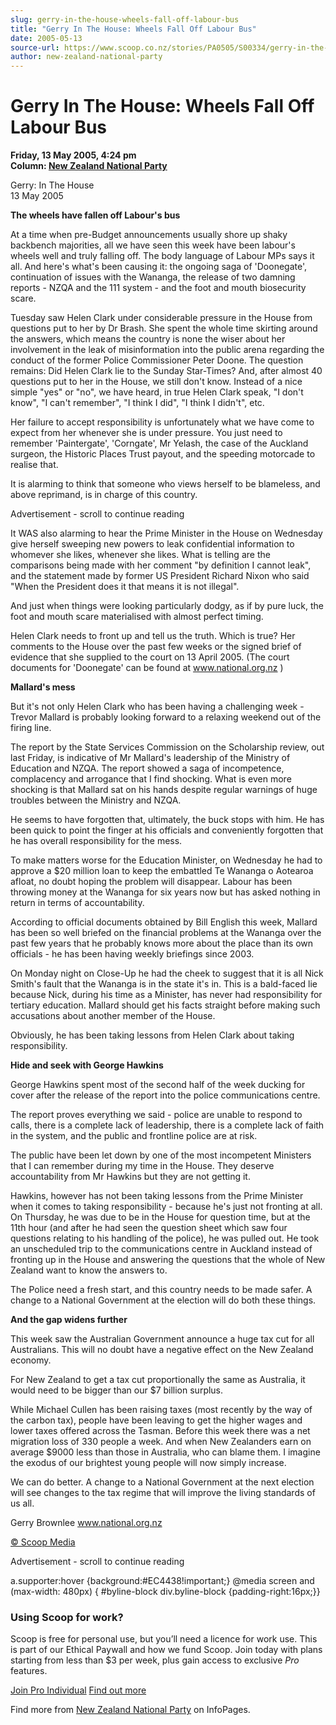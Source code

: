 ```yaml
---
slug: gerry-in-the-house-wheels-fall-off-labour-bus
title: "Gerry In The House: Wheels Fall Off Labour Bus"
date: 2005-05-13
source-url: https://www.scoop.co.nz/stories/PA0505/S00334/gerry-in-the-house-wheels-fall-off-labour-bus.htm
author: new-zealand-national-party
---
```

Gerry In The House: Wheels Fall Off Labour Bus
==============================================

**Friday, 13 May 2005, 4:24 pm**  
**Column: [New Zealand National Party](https://info.scoop.co.nz/New_Zealand_National_Party)**

Gerry: In The House  
13 May 2005

**The wheels have fallen off Labour's bus**

At a time when pre-Budget announcements usually shore up shaky backbench majorities, all we have seen this week have been labour's wheels well and truly falling off. The body language of Labour MPs says it all. And here's what's been causing it: the ongoing saga of 'Doonegate', continuation of issues with the Wananga, the release of two damning reports - NZQA and the 111 system - and the foot and mouth biosecurity scare.

Tuesday saw Helen Clark under considerable pressure in the House from questions put to her by Dr Brash. She spent the whole time skirting around the answers, which means the country is none the wiser about her involvement in the leak of misinformation into the public arena regarding the conduct of the former Police Commissioner Peter Doone. The question remains: Did Helen Clark lie to the Sunday Star-Times? And, after almost 40 questions put to her in the House, we still don't know. Instead of a nice simple "yes" or "no", we have heard, in true Helen Clark speak, "I don't know", "I can't remember", "I think I did", "I think I didn't", etc.

Her failure to accept responsibility is unfortunately what we have come to expect from her whenever she is under pressure. You just need to remember 'Paintergate', 'Corngate', Mr Yelash, the case of the Auckland surgeon, the Historic Places Trust payout, and the speeding motorcade to realise that.

It is alarming to think that someone who views herself to be blameless, and above reprimand, is in charge of this country.

Advertisement - scroll to continue reading





It WAS also alarming to hear the Prime Minister in the House on Wednesday give herself sweeping new powers to leak confidential information to whomever she likes, whenever she likes. What is telling are the comparisons being made with her comment "by definition I cannot leak", and the statement made by former US President Richard Nixon who said "When the President does it that means it is not illegal".

And just when things were looking particularly dodgy, as if by pure luck, the foot and mouth scare materialised with almost perfect timing.

Helen Clark needs to front up and tell us the truth. Which is true? Her comments to the House over the past few weeks or the signed brief of evidence that she supplied to the court on 13 April 2005. (The court documents for 'Doonegate' can be found at www.national.org.nz )

**Mallard's mess**

But it's not only Helen Clark who has been having a challenging week - Trevor Mallard is probably looking forward to a relaxing weekend out of the firing line.

The report by the State Services Commission on the Scholarship review, out last Friday, is indicative of Mr Mallard's leadership of the Ministry of Education and NZQA. The report showed a saga of incompetence, complacency and arrogance that I find shocking. What is even more shocking is that Mallard sat on his hands despite regular warnings of huge troubles between the Ministry and NZQA.

He seems to have forgotten that, ultimately, the buck stops with him. He has been quick to point the finger at his officials and conveniently forgotten that he has overall responsibility for the mess.

To make matters worse for the Education Minister, on Wednesday he had to approve a $20 million loan to keep the embattled Te Wananga o Aotearoa afloat, no doubt hoping the problem will disappear. Labour has been throwing money at the Wananga for six years now but has asked nothing in return in terms of accountability.

According to official documents obtained by Bill English this week, Mallard has been so well briefed on the financial problems at the Wananga over the past few years that he probably knows more about the place than its own officials - he has been having weekly briefings since 2003.

On Monday night on Close-Up he had the cheek to suggest that it is all Nick Smith's fault that the Wananga is in the state it's in. This is a bald-faced lie because Nick, during his time as a Minister, has never had responsibility for tertiary education. Mallard should get his facts straight before making such accusations about another member of the House.

Obviously, he has been taking lessons from Helen Clark about taking responsibility.

**Hide and seek with George Hawkins**

George Hawkins spent most of the second half of the week ducking for cover after the release of the report into the police communications centre.

The report proves everything we said - police are unable to respond to calls, there is a complete lack of leadership, there is a complete lack of faith in the system, and the public and frontline police are at risk.

The public have been let down by one of the most incompetent Ministers that I can remember during my time in the House. They deserve accountability from Mr Hawkins but they are not getting it.

Hawkins, however has not been taking lessons from the Prime Minister when it comes to taking responsibility - because he's just not fronting at all. On Thursday, he was due to be in the House for question time, but at the 11th hour (and after he had seen the question sheet which saw four questions relating to his handling of the police), he was pulled out. He took an unscheduled trip to the communications centre in Auckland instead of fronting up in the House and answering the questions that the whole of New Zealand want to know the answers to.

The Police need a fresh start, and this country needs to be made safer. A change to a National Government at the election will do both these things.

**And the gap widens further**

This week saw the Australian Government announce a huge tax cut for all Australians. This will no doubt have a negative effect on the New Zealand economy.

For New Zealand to get a tax cut proportionally the same as Australia, it would need to be bigger than our $7 billion surplus.

While Michael Cullen has been raising taxes (most recently by the way of the carbon tax), people have been leaving to get the higher wages and lower taxes offered across the Tasman. Before this week there was a net migration loss of 330 people a week. And when New Zealanders earn on average $9000 less than those in Australia, who can blame them. I imagine the exodus of our brightest young people will now simply increase.

We can do better. A change to a National Government at the next election will see changes to the tax regime that will improve the living standards of us all.

Gerry Brownlee www.national.org.nz

[© Scoop Media](http://www.scoop.co.nz/about/terms.html)  

Advertisement - scroll to continue reading



a.supporter:hover {background:#EC4438!important;} @media screen and (max-width: 480px) { #byline-block div.byline-block {padding-right:16px;}}

### Using Scoop for work?

Scoop is free for personal use, but you’ll need a licence for work use. This is part of our Ethical Paywall and how we fund Scoop. Join today with plans starting from less than $3 per week, plus gain access to exclusive _Pro_ features.  
  
[Join Pro Individual](https://pro.scoop.co.nz/Individual/?from=ProIn24) [Find out more](https://pro.scoop.co.nz/using-scoop-for-work/?from=ProIn24)

Find more from [New Zealand National Party](https://info.scoop.co.nz/New_Zealand_National_Party) on InfoPages.